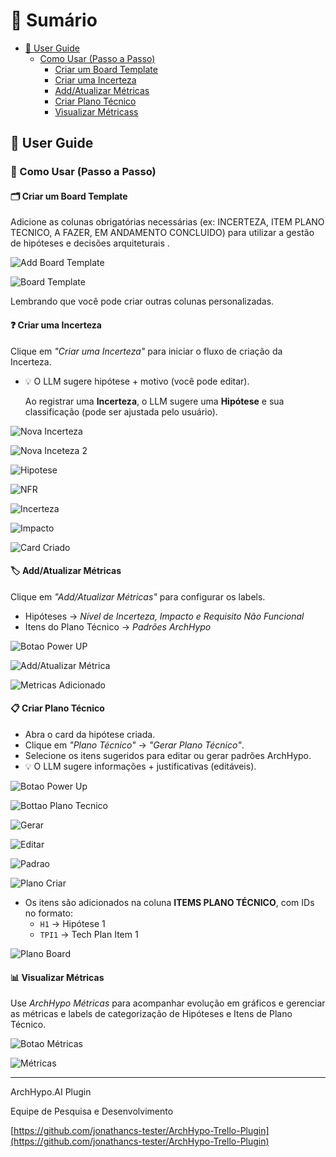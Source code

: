 # 📑 Sumário
- [📖 User Guide](#-user-guide)
  - [Como Usar (Passo a Passo)](#-como-usar-passo-a-passo)
    - [Criar um Board Template](#%EF%B8%8F-criar-um-board-template)
    - [Criar uma Incerteza](#-criar-uma-incerteza)
    - [Add/Atualizar Métricas](#%EF%B8%8F-addatualizar-métricas)
    - [Criar Plano Técnico](#-criar-plano-técnico)
    - [Visualizar Métricass](#-visualizar-métricas)
  
## 📖 User Guide

### 🚀 Como Usar (Passo a Passo)

#### 🗂️ Criar um Board Template  
Adicione as colunas obrigatórias necessárias (ex: INCERTEZA, ITEM PLANO TECNICO, A FAZER, EM ANDAMENTO CONCLUIDO) para utilizar a gestão de hipóteses e decisões arquiteturais .

![Add Board Template](img/image-1.png)

![Board Template](img/image.png)

Lembrando que você pode criar outras colunas personalizadas.

#### ❓ Criar uma Incerteza
Clique em *"Criar uma Incerteza"* para iniciar o fluxo de criação da Incerteza.
   - 💡 O LLM sugere hipótese + motivo (você pode editar).
  
     Ao registrar uma **Incerteza**, o LLM sugere uma **Hipótese** e sua classificação (pode ser ajustada pelo usuário).

![Nova Incerteza](img/image-2.png)

![Nova Inceteza 2](img/image-3.png)

![Hipotese](img/image-4.png)

![NFR](img/image-5.png)

![Incerteza](img/image-6.png)

![Impacto](img/image-7.png)

![Card Criado](img/image-8.png)
  
#### 🏷️ Add/Atualizar Métricas  
Clique em *"Add/Atualizar Métricas"* para configurar os labels.
  - Hipóteses → *Nível de Incerteza, Impacto e Requisito Não Funcional*  
  - Itens do Plano Técnico → *Padrões ArchHypo*  

![Botao Power UP](img/image-9.png)

![Add/Atualizar Métrica](img/image-10.png)

![Metricas Adicionado](img/image-11.png)

#### 📋 Criar Plano Técnico  
   - Abra o card da hipótese criada.  
   - Clique em *"Plano Técnico"* → *"Gerar Plano Técnico"*.  
   - Selecione os itens sugeridos para editar ou gerar padrões ArchHypo.  
   - 💡 O LLM sugere informações + justificativas (editáveis).

![Botao Power Up](img/image-9.png)

![Bottao Plano Tecnico](img/image-12.png)

![Gerar](img/image-13.png)

![Editar](img/image-14.png)

![Padrao](img/image-15.png)

![Plano Criar](img/image-16.png)

   - Os itens são adicionados na coluna **ITEMS PLANO TÉCNICO**, com IDs no formato:  
     - `H1` → Hipótese 1  
     - `TPI1` → Tech Plan Item 1

   ![Plano Board](img/image-17.png)
   
#### 📊 **Visualizar Métricas** 

Use *ArchHypo Métricas* para acompanhar evolução em gráficos e gerenciar as métricas e labels de categorização de Hipóteses e Itens de Plano Técnico.

![Botao Métricas](img/image-18.png)

![Métricas](img/image-19.png)


--------------------------------------------------------------------------------------------------------------------

ArchHypo.AI Plugin

Equipe de Pesquisa e Desenvolvimento

[https://github.com/jonathancs-tester/ArchHypo-Trello-Plugin](https://github.com/jonathancs-tester/ArchHypo-Trello-Plugin)


